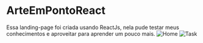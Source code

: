 # ArteEmPontoReact
Essa landing-page foi criada usando ReactJs, nela pude testar meus conhecimentos e aproveitar para aprender um pouco mais.
![Home](https://user-images.githubusercontent.com/92181220/179528239-083efc24-875a-43d7-8cde-6de03e6f0c53.png)
![Task](https://user-images.githubusercontent.com/92181220/179528251-a713ae8f-fc45-43f8-adbe-feb8ed216ace.png)
